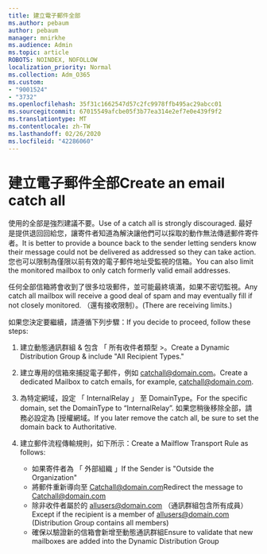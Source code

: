 ```yaml
---
title: 建立電子郵件全部
ms.author: pebaum
author: pebaum
manager: mnirkhe
ms.audience: Admin
ms.topic: article
ROBOTS: NOINDEX, NOFOLLOW
localization_priority: Normal
ms.collection: Adm_O365
ms.custom:
- "9001524"
- "3732"
ms.openlocfilehash: 35f31c1662547d57c2fc9978ffb495ac29abcc01
ms.sourcegitcommit: 67015549afcbe05f3b77ea314e2ef7e0e439f9f2
ms.translationtype: MT
ms.contentlocale: zh-TW
ms.lasthandoff: 02/26/2020
ms.locfileid: "42286060"
---
```

# <a name="create-an-email-catch-all"></a><span data-ttu-id="764e2-102">建立電子郵件全部</span><span class="sxs-lookup"><span data-stu-id="764e2-102">Create an email catch all</span></span>

<span data-ttu-id="764e2-103">使用的全部是強烈建議不要。</span><span class="sxs-lookup"><span data-stu-id="764e2-103">Use of a catch all is strongly discouraged.</span></span> <span data-ttu-id="764e2-104">最好是提供退回回給您，讓寄件者知道為解決讓他們可以採取的動作無法傳遞郵件寄件者。</span><span class="sxs-lookup"><span data-stu-id="764e2-104">It is better to provide a bounce back to the sender letting senders know their message could not be delivered as addressed so they can take action.</span></span> <span data-ttu-id="764e2-105">您也可以限制為僅限以前有效的電子郵件地址受監視的信箱。</span><span class="sxs-lookup"><span data-stu-id="764e2-105">You can also limit the monitored mailbox to only catch formerly valid email addresses.</span></span> 

<span data-ttu-id="764e2-106">任何全部信箱將會收到了很多垃圾郵件，並可能最終填滿，如果不密切監視。</span><span class="sxs-lookup"><span data-stu-id="764e2-106">Any catch all mailbox will receive a good deal of spam and may eventually fill if not closely monitored.</span></span> <span data-ttu-id="764e2-107">（還有接收限制）。</span><span class="sxs-lookup"><span data-stu-id="764e2-107">(There are receiving limits.)</span></span> 

<span data-ttu-id="764e2-108">如果您決定要繼續，請遵循下列步驟：</span><span class="sxs-lookup"><span data-stu-id="764e2-108">If you decide to proceed, follow these steps:</span></span>

1. <span data-ttu-id="764e2-109">建立動態通訊群組 & 包含 「 所有收件者類型 >。</span><span class="sxs-lookup"><span data-stu-id="764e2-109">Create a Dynamic Distribution Group & include "All Recipient Types."</span></span>

2. <span data-ttu-id="764e2-110">建立專用的信箱來捕捉電子郵件，例如 catchall@domain.com。</span><span class="sxs-lookup"><span data-stu-id="764e2-110">Create a dedicated Mailbox to catch emails, for example, catchall@domain.com.</span></span>

3. <span data-ttu-id="764e2-111">為特定網域，設定 「 InternalRelay 」 至 DomainType。</span><span class="sxs-lookup"><span data-stu-id="764e2-111">For the specific domain, set the DomainType to “InternalRelay”.</span></span> <span data-ttu-id="764e2-112">如果您稍後移除全部，請務必設定為 [授權網域。</span><span class="sxs-lookup"><span data-stu-id="764e2-112">If you later remove the catch all, be sure to set the domain back to Authoritative.</span></span>

4. <span data-ttu-id="764e2-113">建立郵件流程傳輸規則，如下所示：</span><span class="sxs-lookup"><span data-stu-id="764e2-113">Create a Mailflow Transport Rule as follows:</span></span>

    - <span data-ttu-id="764e2-114">如果寄件者為 「 外部組織 」</span><span class="sxs-lookup"><span data-stu-id="764e2-114">If the Sender is "Outside the Organization"</span></span>
    - <span data-ttu-id="764e2-115">將郵件重新導向至 Catchall@domain.com</span><span class="sxs-lookup"><span data-stu-id="764e2-115">Redirect the message to Catchall@domain.com</span></span>
    - <span data-ttu-id="764e2-116">除非收件者屬於的 allusers@domain.com （通訊群組包含所有成員）</span><span class="sxs-lookup"><span data-stu-id="764e2-116">Except if the recipient is a member of allusers@domain.com (Distribution Group contains all members)</span></span>
    - <span data-ttu-id="764e2-117">確保以驗證新的信箱會新增至動態通訊群組</span><span class="sxs-lookup"><span data-stu-id="764e2-117">Ensure to validate that new mailboxes are added into the Dynamic Distribution Group</span></span>
